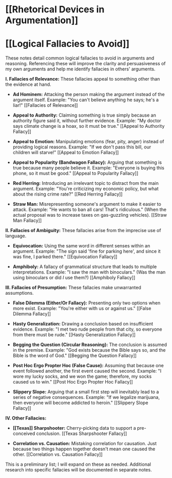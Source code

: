 # [[Rhetorical Devices in Argumentation]]
# [[Logical Fallacies to Avoid]]

These notes detail common logical fallacies to avoid in arguments and reasoning.  Referencing these will improve the clarity and persuasiveness of my own arguments and help me identify fallacies in others' arguments.

**I. Fallacies of Relevance:** These fallacies appeal to something other than the evidence at hand.

* **Ad Hominem:** Attacking the person making the argument instead of the argument itself.  Example: "You can't believe anything he says; he's a liar!"  [[Fallacies of Relevance]]

* **Appeal to Authority:** Claiming something is true simply because an authority figure said it, without further evidence. Example: "My doctor says climate change is a hoax, so it must be true." [[Appeal to Authority Fallacy]]

* **Appeal to Emotion:** Manipulating emotions (fear, pity, anger) instead of providing logical reasons. Example: "If we don't pass this bill, our children will starve!"  [[Appeal to Emotion Fallacy]]

* **Appeal to Popularity (Bandwagon Fallacy):**  Arguing that something is true because many people believe it. Example: "Everyone is buying this phone, so it must be good." [[Appeal to Popularity Fallacy]]

* **Red Herring:** Introducing an irrelevant topic to distract from the main argument. Example: "You're criticizing my economic policy, but what about the rising crime rate?" [[Red Herring Fallacy]]

* **Straw Man:** Misrepresenting someone's argument to make it easier to attack. Example: "He wants to ban all cars! That's ridiculous." (When the actual proposal was to increase taxes on gas-guzzling vehicles). [[Straw Man Fallacy]]


**II. Fallacies of Ambiguity:** These fallacies arise from the imprecise use of language.

* **Equivocation:** Using the same word in different senses within an argument. Example: "The sign said 'fine for parking here', and since it was fine, I parked there." [[Equivocation Fallacy]]

* **Amphiboly:**  A fallacy of grammatical structure that leads to multiple interpretations. Example: "I saw the man with binoculars." (Was the man using binoculars or did *I* use them?) [[Amphiboly Fallacy]]


**III. Fallacies of Presumption:** These fallacies make unwarranted assumptions.

* **False Dilemma (Either/Or Fallacy):** Presenting only two options when more exist. Example: "You're either with us or against us." [[False Dilemma Fallacy]]

* **Hasty Generalization:** Drawing a conclusion based on insufficient evidence. Example: "I met two rude people from that city, so everyone from there must be rude." [[Hasty Generalization Fallacy]]

* **Begging the Question (Circular Reasoning):** The conclusion is assumed in the premise. Example: "God exists because the Bible says so, and the Bible is the word of God." [[Begging the Question Fallacy]]

* **Post Hoc Ergo Propter Hoc (False Cause):** Assuming that because one event followed another, the first event caused the second. Example: "I wore my lucky socks, and we won the game; therefore, my socks caused us to win." [[Post Hoc Ergo Propter Hoc Fallacy]]

* **Slippery Slope:** Arguing that a small first step will inevitably lead to a series of negative consequences. Example: "If we legalize marijuana, then everyone will become addicted to heroin." [[Slippery Slope Fallacy]]


**IV.  Other Fallacies:**

* **[[Texas]] Sharpshooter:** Cherry-picking data to support a pre-conceived conclusion.  [[Texas Sharpshooter Fallacy]]

* **Correlation vs. Causation:** Mistaking correlation for causation. Just because two things happen together doesn't mean one caused the other. [[Correlation vs. Causation Fallacy]]


This is a preliminary list;  I will expand on these as needed.  Additional research into specific fallacies will be documented in separate notes.
